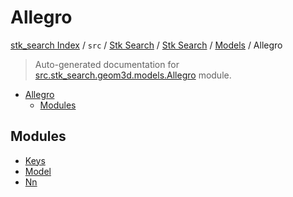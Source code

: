 # Allegro

[stk_search Index](../../../../../README.md#stk_search-index) / `src` / [Stk Search](../../../index.md#stk-search) / [Stk Search](../../../index.md#stk-search) / [Models](../index.md#models) / Allegro

> Auto-generated documentation for [src.stk_search.geom3d.models.Allegro](https://github.com/mohammedazzouzi15/STK_search/blob/main/src/stk_search/geom3d/models/Allegro/__init__.py) module.

- [Allegro](#allegro)
  - [Modules](#modules)

## Modules

- [Keys](./_keys.md)
- [Model](model/index.md)
- [Nn](nn/index.md)